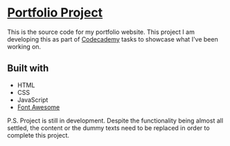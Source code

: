 # [Portfolio Project](https://rgraner.github.io/portfolio/)

This is the source code for my portfolio website. This project I am developing this as part of [Codecademy](https://www.codecademy.com/) tasks to showcase what I've been working on.
## Built with

* HTML
* CSS
* JavaScript
* [Font Awesome](https://fontawesome.com/)

P.S. Project is still in development.  Despite the functionality being almost all settled, the content or the dummy texts need to be replaced in order to complete this project.
